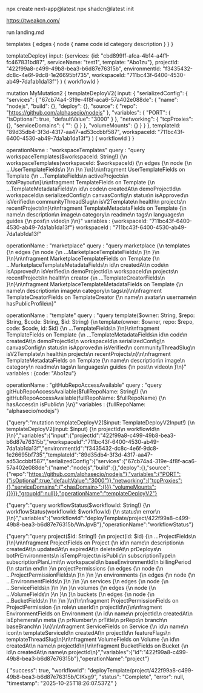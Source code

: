 npx create next-app@latest
npx shadcn@latest init

https://tweakcn.com/

run landing.md









templates {
    edges {
      node {
        name
        code
        id
        category
        description
      }
    }
  }

templateDeploy(
    input: {services: {id: "cbd899ff-afca-4b14-a4f1-fc467831bd87", serviceName: "test1", template: "Abo1zu"}, projectId: "422f99a8-c499-49b8-bea3-b6d87e76315b", environmentId: "f3435432-dc8c-4e6f-9dc8-1e26695bf735", workspaceId: "711bc43f-6400-4530-ab49-7da1ab1da13f"}
  ) {
    workflowId
  }

mutation MyMutation2 {
  templateDeployV2(
    input: {
        "serializedConfig": {
        "services": {
          "67cb74a4-319e-4f8f-aca6-57a402e088de": {
            "name": "nodejs",
            "build": {},
            "deploy": {},
            "source": {
              "repo": "https://github.com/alphasecio/nodejs"
            },
            "variables": {
              "PORT": {
                "isOptional": true,
                "defaultValue": "3000"
              }
            },
            "networking": {
              "tcpProxies": {},
              "serviceDomains": {
                "<hasDomain>": {}
              }
            },
            "volumeMounts": {}
          }
        }
      }, 
        templateId: "89d35db4-3f3d-4317-aa47-ad53ccbbf587", workspaceId: "711bc43f-6400-4530-ab49-7da1ab1da13f"}
  ) {
    workflowId
  }
}


operationName
: 
"workspaceTemplates"
query
: 
"query workspaceTemplates($workspaceId: String!) {\n  workspaceTemplates(workspaceId: $workspaceId) {\n    edges {\n      node {\n        ...UserTemplateFields\n      }\n    }\n  }\n}\n\nfragment UserTemplateFields on Template {\n  ...TemplateFields\n  activeProjects\n  totalPayout\n}\n\nfragment TemplateFields on Template {\n  ...TemplateMetadataFields\n  id\n  code\n  createdAt\n  demoProjectId\n  workspaceId\n  serializedConfig\n  canvasConfig\n  status\n  isApproved\n  isVerified\n  communityThreadSlug\n  isV2Template\n  health\n  projects\n  recentProjects\n}\n\nfragment TemplateMetadataFields on Template {\n  name\n  description\n  image\n  category\n  readme\n  tags\n  languages\n  guides {\n    post\n    video\n  }\n}"
variables
: 
{workspaceId: "711bc43f-6400-4530-ab49-7da1ab1da13f"}
workspaceId
: 
"711bc43f-6400-4530-ab49-7da1ab1da13f"



operationName
: 
"marketplace"
query
: 
"query marketplace {\n  templates {\n    edges {\n      node {\n        ...MarketplaceTemplateFields\n      }\n    }\n  }\n}\n\nfragment MarketplaceTemplateFields on Template {\n  ...MarketplaceTemplateMetadataFields\n  id\n  createdAt\n  code\n  isApproved\n  isVerified\n  demoProjectId\n  workspaceId\n  projects\n  recentProjects\n  health\n  creator {\n    ...TemplateCreatorFields\n  }\n}\n\nfragment MarketplaceTemplateMetadataFields on Template {\n  name\n  description\n  image\n  category\n  tags\n}\n\nfragment TemplateCreatorFields on TemplateCreator {\n  name\n  avatar\n  username\n  hasPublicProfile\n}"


operationName
: 
"template"
query
: 
"query template($owner: String, $repo: String, $code: String, $id: String) {\n  template(owner: $owner, repo: $repo, code: $code, id: $id) {\n    ...TemplateFields\n  }\n}\n\nfragment TemplateFields on Template {\n  ...TemplateMetadataFields\n  id\n  code\n  createdAt\n  demoProjectId\n  workspaceId\n  serializedConfig\n  canvasConfig\n  status\n  isApproved\n  isVerified\n  communityThreadSlug\n  isV2Template\n  health\n  projects\n  recentProjects\n}\n\nfragment TemplateMetadataFields on Template {\n  name\n  description\n  image\n  category\n  readme\n  tags\n  languages\n  guides {\n    post\n    video\n  }\n}"
variables
: 
{code: "Abo1zu"}


operationName
: 
"gitHubRepoAccessAvailable"
query
: 
"query gitHubRepoAccessAvailable($fullRepoName: String!) {\n  gitHubRepoAccessAvailable(fullRepoName: $fullRepoName) {\n    hasAccess\n    isPublic\n  }\n}"
variables
: 
{fullRepoName: "alphasecio/nodejs"}




{"query":"mutation templateDeployV2($input: TemplateDeployV2Input!) {\n  templateDeployV2(input: $input) {\n    projectId\n    workflowId\n  }\n}","variables":{"input":{"projectId":"422f99a8-c499-49b8-bea3-b6d87e76315b","workspaceId":"711bc43f-6400-4530-ab49-7da1ab1da13f","environmentId":"f3435432-dc8c-4e6f-9dc8-1e26695bf735","templateId":"89d35db4-3f3d-4317-aa47-ad53ccbbf587","serializedConfig":{"services":{"67cb74a4-319e-4f8f-aca6-57a402e088de":{"name":"nodejs","build":{},"deploy":{},"source":{"repo":"https://github.com/alphasecio/nodejs"},"variables":{"PORT":{"isOptional":true,"defaultValue":"3000"}},"networking":{"tcpProxies":{},"serviceDomains":{"<hasDomain>":{}}},"volumeMounts":{}}}},"groupId":null}},"operationName":"templateDeployV2"}


{"query":"query workflowStatus($workflowId: String!) {\n  workflowStatus(workflowId: $workflowId) {\n    status\n    error\n  }\n}","variables":{"workflowId":"deployTemplate/project/422f99a8-c499-49b8-bea3-b6d87e76315b/WnJpvB"},"operationName":"workflowStatus"}


{"query":"query project($id: String!) {\n  project(id: $id) {\n    ...ProjectFields\n  }\n}\n\nfragment ProjectFields on Project {\n  id\n  name\n  description\n  createdAt\n  updatedAt\n  expiredAt\n  deletedAt\n  prDeploys\n  botPrEnvironments\n  isTempProject\n  isPublic\n  subscriptionType\n  subscriptionPlanLimit\n  workspaceId\n  baseEnvironmentId\n  billingPeriod {\n    start\n    end\n  }\n  projectPermissions {\n    edges {\n      node {\n        ...ProjectPermissionFields\n      }\n    }\n  }\n  environments {\n    edges {\n      node {\n        ...EnvironmentFields\n      }\n    }\n  }\n  services {\n    edges {\n      node {\n        ...ServiceFields\n      }\n    }\n  }\n  volumes {\n    edges {\n      node {\n        ...VolumeFields\n      }\n    }\n  }\n  buckets {\n    edges {\n      node {\n        ...BucketFields\n      }\n    }\n  }\n}\n\nfragment ProjectPermissionFields on ProjectPermission {\n  role\n  userId\n  projectId\n}\n\nfragment EnvironmentFields on Environment {\n  id\n  name\n  projectId\n  createdAt\n  isEphemeral\n  meta {\n    prNumber\n    prTitle\n    prRepo\n    branch\n    baseBranch\n  }\n}\n\nfragment ServiceFields on Service {\n  id\n  name\n  icon\n  templateServiceId\n  createdAt\n  projectId\n  featureFlags\n  templateThreadSlug\n}\n\nfragment VolumeFields on Volume {\n  id\n  createdAt\n  name\n  projectId\n}\n\nfragment BucketFields on Bucket {\n  id\n  createdAt\n  name\n  projectId\n}","variables":{"id":"422f99a8-c499-49b8-bea3-b6d87e76315b"},"operationName":"project"}


{
    "success": true,
    "workflowId": "deployTemplate/project/422f99a8-c499-49b8-bea3-b6d87e76315b/CIKxg9",
    "status": "Complete",
    "error": null,
    "timestamp": "2025-10-25T18:26:07.537Z"
}

